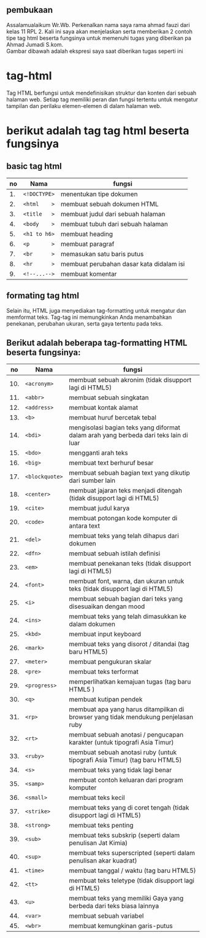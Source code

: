 ## pembukaan
Assalamualaikum Wr.Wb. Perkenalkan nama saya rama ahmad fauzi dari kelas 11 RPL 2.
Kali ini saya akan menjelaskan serta memberikan 2 contoh tipe tag html beserta fungsinya untuk memenuhi tugas yang diberikan pa Ahmad Jumadi S.kom.
<br>
Gambar dibawah adalah ekspresi saya saat diberikan tugas seperti ini




# tag-html

Tag HTML berfungsi untuk mendefinisikan struktur dan konten dari sebuah halaman web. Setiap tag memiliki peran dan fungsi tertentu untuk mengatur tampilan dan perilaku elemen-elemen di dalam halaman web.


<h1>
berikut adalah tag tag html beserta fungsinya
</h1>

## basic tag html



|no|      Nama     |                    fungsi                     | 
|--|---------------|-----------------------------------------------|
|1.|`<!DOCTYPE>`       |menentukan tipe dokumen                        |
|2.|`<html    >`       |membuat sebuah dokumen HTML                    |
|3.|`<title   >`       |membuat judul dari sebuah halaman              |
|4.|`<body    >`       |membuat tubuh dari sebuah halaman              |
|5.|`<h1 to h6>`       |membuat heading                                |
|6.|`<p       >`       |membuat paragraf                               |
|7.|`<br      >`       |memasukan satu baris putus                     |
|8.|`<hr      >`       |membuat perubahan dasar kata didalam isi       |
|9.|`<!--...-->`       |membuat komentar                               |

## formating tag html
Selain itu, HTML juga menyediakan tag-formatting untuk mengatur dan memformat teks. Tag-tag ini memungkinkan Anda menambahkan penekanan, perubahan ukuran, serta gaya tertentu pada teks.
<br>
<h2>Berikut adalah beberapa tag-formatting HTML beserta fungsinya:</h2>

|no |      Nama    |                                           fungsi                                          | 
|---|--------------|-------------------------------------------------------------------------------------------|
|10.|`<acronym>`   |     membuat sebuah akronim (tidak disupport lagi di HTML5)                                |
|11.|`<abbr>`      |     membuat sebuah singkatan                                                              |
|12.|`<address>`   |     membuat kontak alamat                                                                 |
|13.|`<b>`         |     membuat huruf bercetak tebal                                                          |
|14.|`<bdi>`       |     mengisolasi bagian teks yang diformat dalam arah yang berbeda dari teks lain di luar  | 
|15.|`<bdo>`       |     mengganti arah teks                                                                   |
|16.|`<big>`       |     membuat text berhuruf besar                                                           |    
|17.|`<blockquote>`|     membuat sebuah bagian text yang dikutip dari sumber lain                              |
|18.|`<center>`    |     membuat jajaran teks menjadi ditengah (tidak disupport lagi di HTML5)                 |
|19.|`<cite>`      |     membuat judul karya                                                                   |
|20.|`<code>`      |     membuat potongan kode komputer di antara text                                         |
|21.|`<del>`       |     membuat teks yang telah dihapus dari dokumen                                          |
|22.|`<dfn>`       |     membuat sebuah istilah definisi                                                       |
|23.|`<em>`        |     membuat penekanan teks (tidak disupport lagi di HTML5)                                |
|24.|`<font>`      |     membuat font, warna, dan ukuran untuk teks (tidak disupport lagi di HTML5)            |
|25.|`<i>`         |     membuat sebuah bagian dari teks yang disesuaikan dengan mood                          |
|24.|`<ins>`       |     membuat teks yang telah dimasukkan ke dalam dokumen                                   |
|25.|`<kbd>`       |     membuat input keyboard                                                                |
|26.|`<mark>`      |     membuat teks yang disorot / ditandai (tag baru HTML5)                                 |
|27.|`<meter>`     |     membuat pengukuran skalar                                                             |
|28.|`<pre>`       |     membuat teks terformat                                                                |
|29.|`<progress>`  |     memperlihatkan kemajuan tugas (tag baru HTML5 )                                       |
|30.|`<q>`         |     membuat kutipan pendek                                                                |
|31.|`<rp>`        |     membuat apa yang harus ditampilkan di browser yang tidak mendukung penjelasan ruby    |
|32.|`<rt>`        |     membuat sebuah anotasi / pengucapan karakter (untuk tipografi Asia Timur)             | 
|33.|`<ruby>`      |     membuat sebuah anotasi ruby (untuk tipografi Asia Timur) (tag baru HTML5)             |
|34.|`<s>`         |     membuat teks yang tidak lagi benar                                                    |
|35.|`<samp>`      |     membuat contoh keluaran dari program komputer                                         |
|36.|`<small>`     |     membuat teks kecil                                                                    |
|37.|`<strike>`    |     membuat teks yang di coret tengah (tidak disupport lagi di HTML5)                     |
|38.|`<strong>`    |     membuat teks penting                                                                  |
|39.|`<sub>`       |     membuat teks subskrip (seperti dalam penulisan Jat Kimia)                             |
|40.|`<sup>`       |     membuat teks superscripted (seperti dalam penulisan akar kuadrat)                     |
|41.|`<time>`      |     membuat tanggal / waktu (tag baru HTML5)                                              |
|42.|`<tt>`        |     membuat teks teletype (tidak disupport lagi di HTML5)                                 |
|43.|`<u>`         |     membuat teks yang memiliki Gaya yang berbeda dari teks biasa lainnya                  |
|44.|`<var>`       |     membuat sebuah variabel                                                               |
|45.|`<wbr>`       |     membuat kemungkinan garis-putus                                                       |
